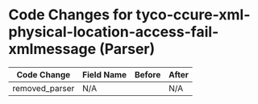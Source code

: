# Code Changes for tyco-ccure-xml-physical-location-access-fail-xmlmessage (Parser)

| Code Change | Field Name | Before | After |
|-------------|------------|--------|-------|
| removed_parser | N/A |  | N/A |